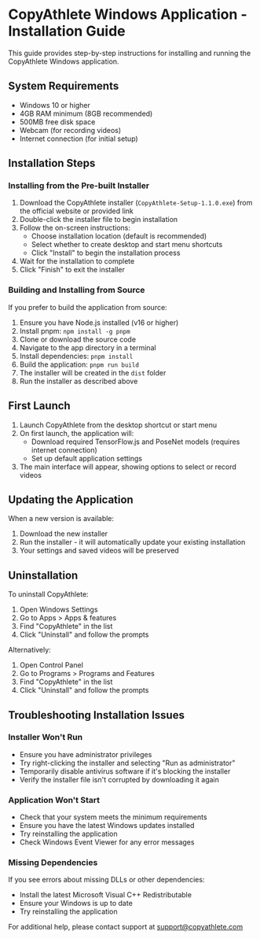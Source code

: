 # CopyAthlete Windows Application - Installation Guide

This guide provides step-by-step instructions for installing and running the CopyAthlete Windows application.

## System Requirements

- Windows 10 or higher
- 4GB RAM minimum (8GB recommended)
- 500MB free disk space
- Webcam (for recording videos)
- Internet connection (for initial setup)

## Installation Steps

### Installing from the Pre-built Installer

1. Download the CopyAthlete installer (`CopyAthlete-Setup-1.1.0.exe`) from the official website or provided link
2. Double-click the installer file to begin installation
3. Follow the on-screen instructions:
   - Choose installation location (default is recommended)
   - Select whether to create desktop and start menu shortcuts
   - Click "Install" to begin the installation process
4. Wait for the installation to complete
5. Click "Finish" to exit the installer

### Building and Installing from Source

If you prefer to build the application from source:

1. Ensure you have Node.js installed (v16 or higher)
2. Install pnpm: `npm install -g pnpm`
3. Clone or download the source code
4. Navigate to the app directory in a terminal
5. Install dependencies: `pnpm install`
6. Build the application: `pnpm run build`
7. The installer will be created in the `dist` folder
8. Run the installer as described above

## First Launch

1. Launch CopyAthlete from the desktop shortcut or start menu
2. On first launch, the application will:
   - Download required TensorFlow.js and PoseNet models (requires internet connection)
   - Set up default application settings
3. The main interface will appear, showing options to select or record videos

## Updating the Application

When a new version is available:

1. Download the new installer
2. Run the installer - it will automatically update your existing installation
3. Your settings and saved videos will be preserved

## Uninstallation

To uninstall CopyAthlete:

1. Open Windows Settings
2. Go to Apps > Apps & features
3. Find "CopyAthlete" in the list
4. Click "Uninstall" and follow the prompts

Alternatively:
1. Open Control Panel
2. Go to Programs > Programs and Features
3. Find "CopyAthlete" in the list
4. Click "Uninstall" and follow the prompts

## Troubleshooting Installation Issues

### Installer Won't Run

- Ensure you have administrator privileges
- Try right-clicking the installer and selecting "Run as administrator"
- Temporarily disable antivirus software if it's blocking the installer
- Verify the installer file isn't corrupted by downloading it again

### Application Won't Start

- Check that your system meets the minimum requirements
- Ensure you have the latest Windows updates installed
- Try reinstalling the application
- Check Windows Event Viewer for any error messages

### Missing Dependencies

If you see errors about missing DLLs or other dependencies:
- Install the latest Microsoft Visual C++ Redistributable
- Ensure your Windows is up to date
- Try reinstalling the application

For additional help, please contact support at support@copyathlete.com
